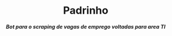 <h1 align="center">Padrinho</h1>

<i><h4 align="center">Bot para o scraping de vagas de emprego voltadas para area TI</h4></i>

